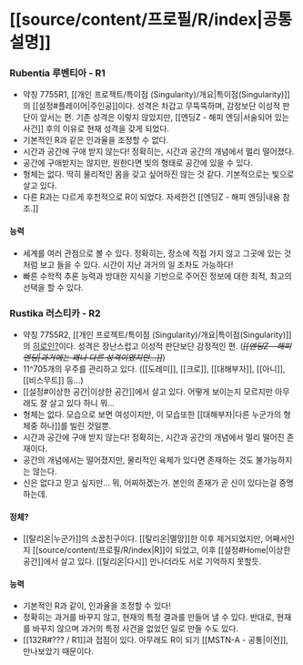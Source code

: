 # [[source/content/프로필/R/index|공통 설명]]
### Rubentia 루벤티아 - R1
- 약칭 7755R1, [[개인 프로젝트/특이점 (Singularity)/개요|특이점(Singularity)]]의 [[설정#플레이어|주인공]]이다. 성격은 차갑고 무뚝뚝하며, 감정보단 이성적 판단이 앞서는 편. 기존 성격은 이렇지 않았지만, [[엔딩Z - 해피 엔딩|서술되어 있는 사건]] 후의 이유로 현재 성격을 갖게 되었다.
- 기본적인 R과 같은 인과율을 조정할 수 없다. 
- 시간과 공간에 구애 받지 않는다! 정확히는, 시간과 공간의 개념에서 멀리 떨어졌다.
- 공간에 구애받지는 않지만, 원한다면 빛의 형태로 공간에 있을 수 있다.
- 형체는 없다. 딱히 물리적인 몸을 갖고 싶어하진 않는 것 같다. 기본적으로는 빛으로 살고 있다.
- 다른 R과는 다르게 후천적으로 R이 되었다. 자세한건 [[엔딩Z - 해피 엔딩|내용 참조.]]
#### 능력
- 세계를 여러 관점으로 볼 수 있다. 정확히는, 장소에 직접 가지 않고 그곳에 있는 것처럼 보고 들을 수 있다. 시간이 지난 과거의 일 조차도 가능하다!
- 빠른 수학적 추론 능력과 방대한 지식을 기반으로 주어진 정보에 대한 최적, 최고의 선택을 할 수 있다.


### Rustika 러스티카 - R2
- 약칭 7755R2, [[개인 프로젝트/특이점 (Singularity)/개요|특이점(Singularity)]]의 [히로인?](https://namu.wiki/w/%EC%84%9C%EB%B8%8C%20%EC%A3%BC%EC%9D%B8%EA%B3%B5)이다. 성격은 장난스럽고 이성적 판단보단 감정적인 편. (*~~[[엔딩Z - 해피 엔딩|과거에는 꽤나 다른 성격이였지만...]]~~*)
- 11^705개의 우주를 관리하고 있다. ([[도레미]], [[크로]], [[대해부자]], [[아니]], [[비스무트]] 등...)
- [[설정#이상한 공간|이상한 공간]]에서 살고 있다. 어떻게 보이는지 모르지만 아무래도 잘 살고 있다 하니 뭐...
- 형체는 없다. 모습으로 보면 여성이지만, 이 모습또한 [[대해부자|다른 누군가의 형체중 하나]]를 빌린 것일뿐.
- 시간과 공간에 구애 받지 않는다! 정확히는, 시간과 공간의 개념에서 멀리 떨어진 존재이다.
- 공간의 개념에서는 떨어졌지만, 물리적인 육체가 있다면 존재하는 것도 불가능하지는 않는다.
- 신은 없다고 믿고 싶지만... 뭐, 어찌하겠는가. 본인의 존재가 곧 신이 있다는걸 증명하는데.
#### 정체?
- [[탈리온|누군가]]의 소꿉친구이다. [[탈리온|멸망]]한 이후 제거되었지만, 어째서인지 [[source/content/프로필/R/index|R]]이 되었고, 이후 [[설정#Home|이상한 공간]]에서 살고 있다. [[탈리온|다시]] 만나더라도 서로 기억하지 못할듯.
#### 능력
- 기본적인 R과 같이, 인과율을 조정할 수 있다!
- 정확히는 과거를 바꾸지 않고, 현재의 특정 결과를 만들어 낼 수 있다. 반대로, 현재를 바꾸지 않으며 과거의 특정 사건을 없었던 일로 만들 수도 있다.
- [[132R#??? / R1]]과 접점이 있다. 아무래도 R이 되기 [[MSTN-A - 공통|이전]], 만나보았기 때문이다.